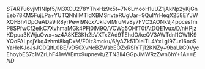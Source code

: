 $START$u6vjM1Nlpf5/M3XCU278YThxHz9x5t+7N6LmooH1uUZ1jAkNp2yKjGnEeb78KM5FujLPa+YUTQNhllMTIdXBMSrivteRUgUar+9QuIYrHeqX258EYJWXQFBh4DpOaADa9iR8yrPewI9Ncx7JklJvIMruMv8y7FVC3AONk9j4ppcesfmP8SPfwCf2eikC7XvhmaMGk4PFj0iM9Q/VCWg5OHfT0fAtDQE1vux/D/nHPjzKDpua3KWjuOwx+sz4A8KE3Kh2bVXTxZAd9TEhdO/keQV3AWTdnl1CW1K9YQoFALpsjYkq4zhmi8kqDxM/F0iz3mcku/6/yAZk51DielTL4YxLgI9Z+r16ocSYaHeKJoJsJG0QltL0BE/vD50XvNcBZWsbEOZxRSIYTj12KNZy+9baLkG9VycEhoybES7c1VZrLhF41wWEmx9upnevb/ZTN3Ii4GGpJMWRzZwn6hY+1A==$END$